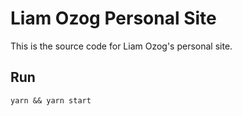 # Liam Ozog Personal Site

This is the source code for Liam Ozog's personal site.

## Run
```
yarn && yarn start
```